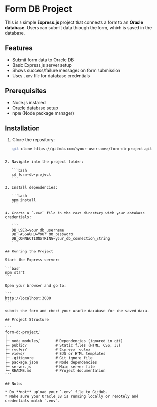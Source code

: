 
# Form DB Project

This is a simple **Express.js** project that connects a form to an **Oracle database**. Users can submit data through the form, which is saved in the database.

## Features

- Submit form data to Oracle DB
- Basic Express.js server setup
- Shows success/failure messages on form submission
- Uses `.env` file for database credentials

## Prerequisites

- Node.js installed
- Oracle database setup
- npm (Node package manager)

## Installation

1. Clone the repository:
   ```bash
   git clone https://github.com/<your-username>/form-db-project.git
````

2. Navigate into the project folder:

   ```bash
   cd form-db-project
   ```

3. Install dependencies:

   ```bash
   npm install
   ```

4. Create a `.env` file in the root directory with your database credentials:

   ```
   DB_USER=your_db_username
   DB_PASSWORD=your_db_password
   DB_CONNECTIONSTRING=your_db_connection_string
   ```

## Running the Project

Start the Express server:

```bash
npm start
```

Open your browser and go to:

```
http://localhost:3000
```

Submit the form and check your Oracle database for the saved data.

## Project Structure

```
form-db-project/
│
├─ node_modules/       # Dependencies (ignored in git)
├─ public/             # Static files (HTML, CSS, JS)
├─ routes/             # Express routes
├─ views/              # EJS or HTML templates
├─ .gitignore          # Git ignore file
├─ package.json        # Node dependencies
├─ server.js           # Main server file
└─ README.md           # Project documentation
```

## Notes

* Do **not** upload your `.env` file to GitHub.
* Make sure your Oracle DB is running locally or remotely and credentials match `.env`.


